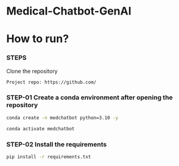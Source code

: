 # Medical-Chatbot-GenAI

# How to run?

### STEPS

Clone the repository

```bash
Project repo: https://github.com/
```

### STEP-01 Create a conda environment after opening the repository

```bash
conda create -n medchatbot python=3.10 -y
```

```bash
conda activate medchatbot
```

### STEP-02 Install the requirements

```bash
pip install -r requirements.txt
```
